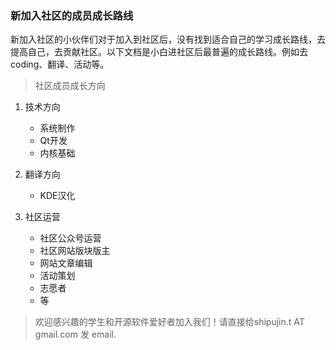 ### 新加入社区的成员成长路线
新加入社区的小伙伴们对于加入到社区后，没有找到适合自己的学习成长路线，去提高自己，去贡献社区。以下文档是小白进社区后最普遍的成长路线。例如去coding、翻译、活动等。

> 社区成员成长方向

1. 技术方向
    * 系统制作
    * Qt开发
    * 内核基础
  
2. 翻译方向
    * KDE汉化
  
3. 社区运营
    * 社区公众号运营
    * 社区网站版块版主
	* 网站文章编辑
    * 活动策划
    * 志愿者
    * 等
  
 
> 欢迎感兴趣的学生和开源软件爱好者加入我们！请直接给shipujin.t AT gmail.com 发 email.
  
